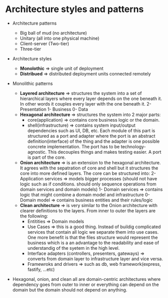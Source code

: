 # Architecture styles and patterns

- Architecture patterns

  - Big ball of mud (no architecture)
  - Unitary (all into one physical machine)
  - Client-server (Two-tier)
  - Three-tier

- Architecture styles

  - **Monolothic** => single unit of deployment
  - **Distribued** => distributed deployment units connected remotely

- Monolithic patterns

  - **Layered architecture** => structures the system into a set of hierarchical layers where every layer depends on the one beneath it. In other words it couples every layer with the one beneath it.
    2- Presentation
    1- Business
    0- Data
  - **Hexagonal architecture** => structures the system into 2 major parts:
    - core(application) => contains core business logic or the domain.
    - shell(infrastructure) => contains system input/output dependencies such as UI, DB, etc. Each module of this part is structured as a port and adapter where the port is an abstract definition(interface) of the thing and the adapter is one possible concrete implementation. The port has to be technology-agnostic. This decouples things and makes testing easier. A port is part of the core.
  - **Onion architecture** => is an extension to the hexagonal architecture. It agrees with the sepatration of core and shell but it structures the core into more defined layers. The core can be structured into:
    2- Application services => models bigger processes (should not have logic such as if conditions. should only sequence operations from domain services and domain models)
    1- Domain services => contains logic that might combine a domain model and infrastructure
    0- Domain model => contains business entities and their rules/logic
  - **Clean architecture** => is very similar to the Onion architecture with clearer definitions to the layers. From inner to outer the layers are the following:
    - Entitities => Domain models
    - Use Cases => this is a good thing. Instead of buildig complicated services that contain all logic we separate them into use cases. One more benefit is that the files structure would represent the business which is a an advantage to the readability and ease of understandig of the syetem in the high level.
    - Interface adapters (controllers, presenters, gateways) => converts from domain layer to infrastructure layer and vice versa.
    - Framewroks and drivers => such as db, web framework(express, fastify, ...etc)

- Hexagonal, onion, and clean all are domain-centric architectures where dependency goes from outer to inner or everything can depend on the domain but the domain should not depend on anything.

